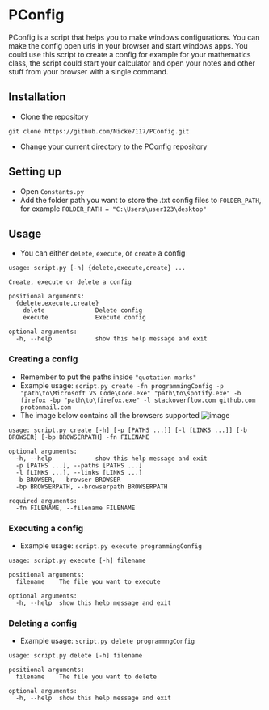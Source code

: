 # PConfig
PConfig is a script that helps you to make windows configurations. You can make the config open urls in your browser and start windows apps. You could use this script to create a config for example for your mathematics class, the script could start your calculator and open your notes and other stuff from your browser with a single command.

## Installation
- Clone the repository

```git
git clone https://github.com/Nicke7117/PConfig.git
```
- Change your current directory to the PConfig repository

## Setting up

- Open ```Constants.py ```
- Add the folder path you want to store the .txt config files to ```FOLDER_PATH```, for example ```FOLDER_PATH = "C:\Users\user123\desktop"```

## Usage

- You can either `delete`, `execute`, or `create` a config

```git
usage: script.py [-h] {delete,execute,create} ...

Create, execute or delete a config

positional arguments:
  {delete,execute,create}
    delete              Delete config
    execute             Execute config

optional arguments:
  -h, --help            show this help message and exit
```
### Creating a config
- Remember to put the paths inside  `"quotation marks"`
- Example usage: `script.py create -fn programmingConfig -p "path\to\Microsoft VS Code\Code.exe" "path\to\spotify.exe" -b firefox -bp "path\to\firefox.exe" -l stackoverflow.com github.com protonmail.com`
- The image below contains all the browsers supported
![image](https://user-images.githubusercontent.com/79015256/133335842-2e72bdb4-c142-4247-abeb-2b9814b83a58.png)


```git
usage: script.py create [-h] [-p [PATHS ...]] [-l [LINKS ...]] [-b BROWSER] [-bp BROWSERPATH] -fn FILENAME

optional arguments:
  -h, --help            show this help message and exit
  -p [PATHS ...], --paths [PATHS ...]
  -l [LINKS ...], --links [LINKS ...]
  -b BROWSER, --browser BROWSER
  -bp BROWSERPATH, --browserpath BROWSERPATH

required arguments:
  -fn FILENAME, --filename FILENAME
```
### Executing a config
- Example usage: `script.py execute programmingConfig`
```git
usage: script.py execute [-h] filename

positional arguments:
  filename    The file you want to execute

optional arguments:
  -h, --help  show this help message and exit
```
### Deleting a config
- Example usage: `script.py delete programmngConfig`
```git
usage: script.py delete [-h] filename

positional arguments:
  filename    The file you want to delete

optional arguments:
  -h, --help  show this help message and exit
```
